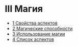 # III Магия

- [1 Свойства аспектов](1_Свойства_аспектов.md)
- [2 Магические способности](2_Магические_способности.md)
- [3 Использование магии](3_Использование_магии.md)
- [4 Список аспектов](4_Список_аспектов.md)
